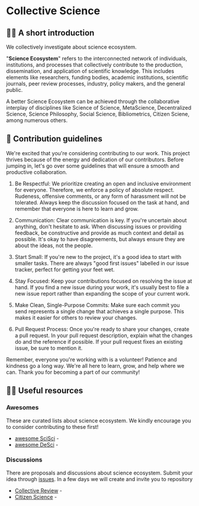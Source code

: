 # Collective Science
## 🙋‍♀️ A short introduction
We collectively investigate about science ecosystem.

"**Science Ecosystem**" refers to the interconnected network of individuals, institutions, and processes that collectively contribute to the production, dissemination, and application of scientific knowledge. This includes elements like researchers, funding bodies, academic institutions, scientific journals, peer review processes, industry, policy makers, and the general public.

A better Science Ecosystem can be achieved through the collaborative interplay of disciplines like Science of Science, MetaScience, Decentralized Science, Science Philosophy, Social Science, Bibliometrics, Citizen Sciene, among numerous others.

## 🌈 Contribution guidelines
We're excited that you're considering contributing to our work. This project thrives because of the energy and dedication of our contributors. Before jumping in, let's go over some guidelines that will ensure a smooth and productive collaboration.

1. Be Respectful: We prioritize creating an open and inclusive environment for everyone. Therefore, we enforce a policy of absolute respect. Rudeness, offensive comments, or any form of harassment will not be tolerated. Always keep the discussion focused on the task at hand, and remember that everyone is here to learn and grow.

2. Communication: Clear communication is key. If you're uncertain about anything, don't hesitate to ask. When discussing issues or providing feedback, be constructive and provide as much context and detail as possible. It's okay to have disagreements, but always ensure they are about the ideas, not the people.

3. Start Small: If you're new to the project, it's a good idea to start with smaller tasks. There are always "good first issues" labelled in our issue tracker, perfect for getting your feet wet.

4. Stay Focused: Keep your contributions focused on resolving the issue at hand. If you find a new issue during your work, it's usually best to file a new issue report rather than expanding the scope of your current work.

5. Make Clean, Single-Purpose Commits: Make sure each commit you send represents a single change that achieves a single purpose. This makes it easier for others to review your changes.

6. Pull Request Process: Once you're ready to share your changes, create a pull request. In your pull request description, explain what the changes do and the reference if possible. If your pull request fixes an existing issue, be sure to mention it.

Remember, everyone you're working with is a volunteer! Patience and kindness go a long way. We're all here to learn, grow, and help where we can. Thank you for becoming a part of our community!

## 👩‍💻 Useful resources
### Awesomes
These are curated lists about science ecosystem. We kindly encourage you to consider contributing to these first!
- [awesome SciSci](https://github.com/CollectiveReview/awesome-scisci) - 
- [awesome DeSci](https://github.com/CollectiveReview/awesome-desci) - 

### Discussions
There are proposals and discussions about science ecosystem. Submit your idea through [issues](). In a few days we will create and invite you to repository
- [Collective Review](https://github.com/CollectiveReview/citizen-science) -
- [Citizen Science](https://github.com/CollectiveReview/collective-review) - 
